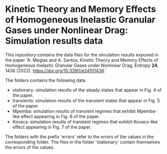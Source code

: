 # Kinetic Theory and Memory Effects of Homogeneous Inelastic Granular Gases under Nonlinear Drag: Simulation results data

This repository contains the data files for the simulation results exposed in the paper 'A. Megías and A. Santos, Kinetic Theory and Memory Effects of Homogeneous Inelastic Granular Gases under Nonlinear Drag, Entropy **24**, 1436 (2022). https://doi.org/10.3390/e24101436.'

The folders contains the following data
- stationary: simulation results of the steady states that appear in Fig. 4 of the paper.
- transients: simulation results of the transient states that appear in Fig. 5 of the paper.
- Mpemba: simulation results of transient regimes that exhibit Mpemba-like effect appearing in Fig. 6 of the paper.
- Kovacs: simulation results of transient regimes that exhibit Kovacs-like effect appearing in Fig. 7 of the paper.

The folders with the prefix 'errors' refer to the errors of the values in the corresponding folder. The files in the folder 'stationary' contain themselves the errors of the values.
